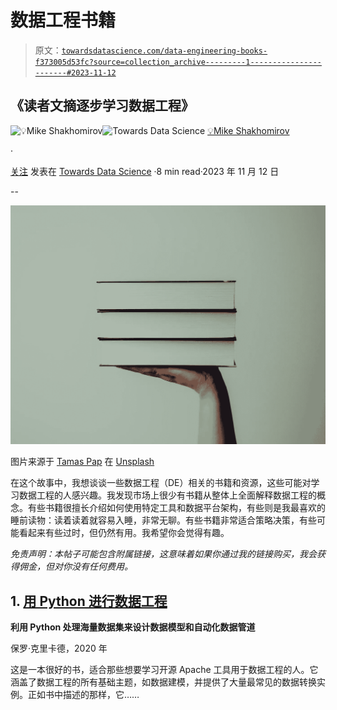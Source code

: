 # 数据工程书籍

> 原文：[`towardsdatascience.com/data-engineering-books-f373005d53fc?source=collection_archive---------1-----------------------#2023-11-12`](https://towardsdatascience.com/data-engineering-books-f373005d53fc?source=collection_archive---------1-----------------------#2023-11-12)

## 《读者文摘逐步学习数据工程》

[](https://mshakhomirov.medium.com/?source=post_page-----f373005d53fc--------------------------------)![💡Mike Shakhomirov](https://mshakhomirov.medium.com/?source=post_page-----f373005d53fc--------------------------------)[](https://towardsdatascience.com/?source=post_page-----f373005d53fc--------------------------------)![Towards Data Science](https://towardsdatascience.com/?source=post_page-----f373005d53fc--------------------------------) [💡Mike Shakhomirov](https://mshakhomirov.medium.com/?source=post_page-----f373005d53fc--------------------------------)

·

[关注](https://medium.com/m/signin?actionUrl=https%3A%2F%2Fmedium.com%2F_%2Fsubscribe%2Fuser%2Fe06a48b3dd48&operation=register&redirect=https%3A%2F%2Ftowardsdatascience.com%2Fdata-engineering-books-f373005d53fc&user=%F0%9F%92%A1Mike+Shakhomirov&userId=e06a48b3dd48&source=post_page-e06a48b3dd48----f373005d53fc---------------------post_header-----------) 发表在 [Towards Data Science](https://towardsdatascience.com/?source=post_page-----f373005d53fc--------------------------------) ·8 min read·2023 年 11 月 12 日[](https://medium.com/m/signin?actionUrl=https%3A%2F%2Fmedium.com%2F_%2Fvote%2Ftowards-data-science%2Ff373005d53fc&operation=register&redirect=https%3A%2F%2Ftowardsdatascience.com%2Fdata-engineering-books-f373005d53fc&user=%F0%9F%92%A1Mike+Shakhomirov&userId=e06a48b3dd48&source=-----f373005d53fc---------------------clap_footer-----------)

--

[](https://medium.com/m/signin?actionUrl=https%3A%2F%2Fmedium.com%2F_%2Fbookmark%2Fp%2Ff373005d53fc&operation=register&redirect=https%3A%2F%2Ftowardsdatascience.com%2Fdata-engineering-books-f373005d53fc&source=-----f373005d53fc---------------------bookmark_footer-----------)![](img/df3db3d06f1e303478767f804be4672f.png)

图片来源于 [Tamas Pap](https://unsplash.com/@tamasp?utm_source=medium&utm_medium=referral) 在 [Unsplash](https://unsplash.com/?utm_source=medium&utm_medium=referral)

在这个故事中，我想谈谈一些数据工程（DE）相关的书籍和资源，这些可能对学习数据工程的人感兴趣。我发现市场上很少有书籍从整体上全面解释数据工程的概念。有些书籍很擅长介绍如何使用特定工具和数据平台架构，有些则是我最喜欢的睡前读物：读着读着就容易入睡，非常无聊。有些书籍非常适合策略决策，有些可能看起来有些过时，但仍然有用。我希望你会觉得有趣。

*免责声明：本帖子可能包含附属链接，这意味着如果你通过我的链接购买，我会获得佣金，但对你没有任何费用。*

## **1\.** [**用 Python 进行数据工程**](https://amzn.to/3QSaHp4)

**利用 Python 处理海量数据集来设计数据模型和自动化数据管道**

保罗·克里卡德，2020 年

这是一本很好的书，适合那些想要学习开源 Apache 工具用于数据工程的人。它涵盖了数据工程的所有基础主题，如数据建模，并提供了大量最常见的数据转换实例。正如书中描述的那样，它……
